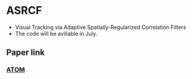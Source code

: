 # ASRCF
- Visual Tracking via Adaptive Spatially-Regularized Correlation Filters
- The code will be aviliable in July.

## Paper link
### [ATOM](https://arxiv.org/pdf/1811.07628.pdf)
